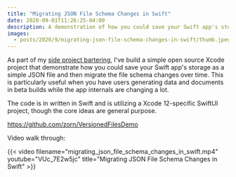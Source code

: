 ```yaml
---
title: "Migrating JSON File Schema Changes in Swift"
date: 2020-09-01T11:26:25-04:00
description: A demonstration of how you could save your Swift app's storage as a simple JSON file and then migrate the file schema changes over time. This is particularly useful when you have users generating data and documents in beta builds while the app internals are changing a lot.
images:
  - posts/2020/9/migrating-json-file-schema-changes-in-swift/thumb.jpeg
---
```


As part of my [side project bartering](/posts/2020/8/bartering-with-other-developers-on-side-projects/), I've build a simple open source Xcode project that demonstrate how you could save your Swift app's storage as a simple JSON file and then migrate the file schema changes over time. This is particularly useful when you have users generating data and documents in beta builds while the app internals are changing a lot.

The code is in written in Swift and is utilizing a Xcode 12-specific SwiftUI project, though the core ideas are general purpose.

https://github.com/zorn/VersionedFilesDemo

Video walk through:

{{< video filename="migrating_json_file_schema_changes_in_swift.mp4" youtube="VUc_7E2w5jc" title="Migrating JSON File Schema Changes in Swift" >}}
